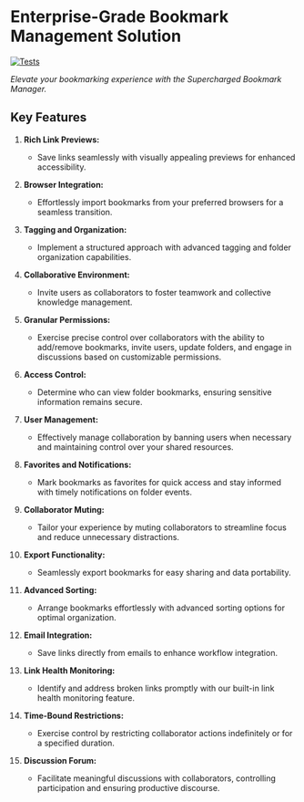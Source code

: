 # Enterprise-Grade Bookmark Management Solution

[![Tests](https://github.com/bryanlopezinc/Bookmarker/actions/workflows/tests.yml/badge.svg)](https://github.com/bryanlopezinc/Bookmarker/actions/workflows/tests.yml)

*Elevate your bookmarking experience with the Supercharged Bookmark Manager.*

## Key Features

1. **Rich Link Previews:**
   - Save links seamlessly with visually appealing previews for enhanced accessibility.

2. **Browser Integration:**
   - Effortlessly import bookmarks from your preferred browsers for a seamless transition.

3. **Tagging and Organization:**
   - Implement a structured approach with advanced tagging and folder organization capabilities.

4. **Collaborative Environment:**
   - Invite users as collaborators to foster teamwork and collective knowledge management.

5. **Granular Permissions:**
   - Exercise precise control over collaborators with the ability to add/remove bookmarks, invite users, update folders, and engage in discussions based on customizable permissions.

6. **Access Control:**
   - Determine who can view folder bookmarks, ensuring sensitive information remains secure.

7. **User Management:**
   - Effectively manage collaboration by banning users when necessary and maintaining control over your shared resources.

8. **Favorites and Notifications:**
   - Mark bookmarks as favorites for quick access and stay informed with timely notifications on folder events.

9. **Collaborator Muting:**
   - Tailor your experience by muting collaborators to streamline focus and reduce unnecessary distractions.

10. **Export Functionality:**
    - Seamlessly export bookmarks for easy sharing and data portability.

11. **Advanced Sorting:**
    - Arrange bookmarks effortlessly with advanced sorting options for optimal organization.

12. **Email Integration:**
    - Save links directly from emails to enhance workflow integration.

13. **Link Health Monitoring:**
    - Identify and address broken links promptly with our built-in link health monitoring feature.

14. **Time-Bound Restrictions:**
    - Exercise control by restricting collaborator actions indefinitely or for a specified duration.

15. **Discussion Forum:**
    - Facilitate meaningful discussions with collaborators, controlling participation and ensuring productive discourse.
